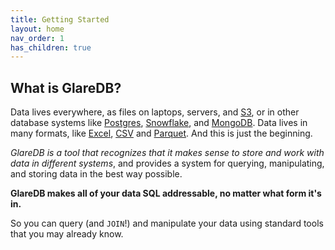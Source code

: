 ```yaml
---
title: Getting Started
layout: home
nav_order: 1
has_children: true
---
```


## What is GlareDB?

Data lives everywhere, as files on laptops, servers, and [S3], or in
other database systems like [Postgres], [Snowflake], and
[MongoDB]. Data lives in many formats, like [Excel], [CSV] and
[Parquet]. And this is just the beginning.

_GlareDB is a tool that
recognizes that it makes sense to store and work with data in
different systems_, and provides a system for querying, manipulating,
and storing data in the best way possible.

**GlareDB makes all of your data SQL addressable, no matter what form
it's in.**

So you can query (and `JOIN`!) and manipulate your data
using standard tools that you may already know.

[S3]: /docs/data-sources/supported/s3.html
[Postgres]: /docs/data-sources/supported/postgres.html
[Snowflake]: /docs/data-sources/supported/snowflake.html
[MongoDB]: /docs/data-sources/supported/mongodb.html
[Excel]: /glaredb/sql-functions/read_excel/
[CSV]: /glaredb/sql-functions/csv_scan/
[Parquet]: /glaredb/sql-functions/parquet_scan/
